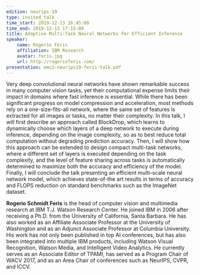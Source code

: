 ```yaml
---
edition: neurips-19
type: invited_talk
time_start: 2019-12-13 16:45:00
time_end: 2019-12-13 17:15:00
title: Adaptive Multi-Task Neural Networks for Efficient Inference
speaker:
    name: Rogerio Feris 
    affiliation: IBM Research
    avatar: feris.jpg
    url: http://rogerioferis.com/
presentation: emc2-neurips19-feris-talk.pdf
---
```

Very deep convolutional neural networks have shown remarkable success in many computer vision tasks, yet their computational expense limits their impact in domains where fast inference is essential. While there has been significant progress on model compression and acceleration, most methods rely on a one-size-fits-all network, where the same set of features is extracted for all images or tasks, no matter their complexity. In this talk, I will first describe an approach called BlockDrop, which learns to dynamically choose which layers of a deep network to execute during inference, depending on the image complexity, so as to best reduce total computation without degrading prediction accuracy. Then, I will show how this approach can be extended to design compact multi-task networks, where a different set of layers is executed depending on the task complexity, and the level of feature sharing across tasks is automatically determined to maximize both the accuracy and efficiency of the model. Finally, I will conclude the talk presenting an efficient multi-scale neural network model, which achieves state-of-the art results in terms of accuracy and FLOPS reduction on standard benchmarks such as the ImageNet dataset.

**Rogerio Schmidt Feris** is the head of computer vision and multimedia research at IBM T.J. Watson Research Center. He joined IBM in 2006 after receiving a Ph.D. from the University of California, Santa Barbara. He has also worked as an Affiliate Associate Professor at the University of Washington and as an Adjunct Associate Professor at Columbia University. His work has not only been published in top AI conferences, but has also been integrated into multiple IBM products, including Watson Visual Recognition, Watson Media, and Intelligent Video Analytics. He currently serves as an Associate Editor of TPAMI, has served as a Program Chair of WACV 2017, and as an Area Chair of conferences such as NeurIPS, CVPR, and ICCV. 
